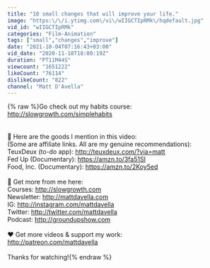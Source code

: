 ```yaml
---
title: "10 small changes that will improve your life."
image: "https:\/\/i.ytimg.com\/vi\/wIIGCTIpRMk\/hqdefault.jpg"
vid_id: "wIIGCTIpRMk"
categories: "Film-Animation"
tags: ["small","changes","improve"]
date: "2021-10-04T07:16:43+03:00"
vid_date: "2020-11-18T18:00:19Z"
duration: "PT11M44S"
viewcount: "1651222"
likeCount: "76114"
dislikeCount: "822"
channel: "Matt D'Avella"
---
```

{% raw %}Go check out my habits course: <a rel="nofollow" target="blank" href="http://slowgrowth.com/simplehabits">http://slowgrowth.com/simplehabits</a><br /><br /><br />🙊 Here are the goods I mention in this video:<br />(Some are affiliate links. All are my genuine recommendations): <br />TeuxDeux (to-do app): <a rel="nofollow" target="blank" href="http://teuxdeux.com/?via=matt">http://teuxdeux.com/?via=matt</a><br />Fed Up (Documentary): <a rel="nofollow" target="blank" href="https://amzn.to/3fa51SI">https://amzn.to/3fa51SI</a><br />Food, Inc. (Documentary): <a rel="nofollow" target="blank" href="https://amzn.to/2Koy5ed">https://amzn.to/2Koy5ed</a><br /><br />🙌 Get more from me here:<br />Courses:  <a rel="nofollow" target="blank" href="http://slowgrowth.com">http://slowgrowth.com</a><br />Newsletter:  <a rel="nofollow" target="blank" href="http://mattdavella.com">http://mattdavella.com</a><br />IG:  <a rel="nofollow" target="blank" href="http://instagram.com/mattdavella">http://instagram.com/mattdavella</a><br />Twitter:  <a rel="nofollow" target="blank" href="http://twitter.com/mattdavella">http://twitter.com/mattdavella</a><br />Podcast:  <a rel="nofollow" target="blank" href="http://groundupshow.com">http://groundupshow.com</a><br /><br />❤️ Get more videos &amp; support my work:<br /><a rel="nofollow" target="blank" href="http://patreon.com/mattdavella">http://patreon.com/mattdavella</a><br /><br />Thanks for watching!{% endraw %}
